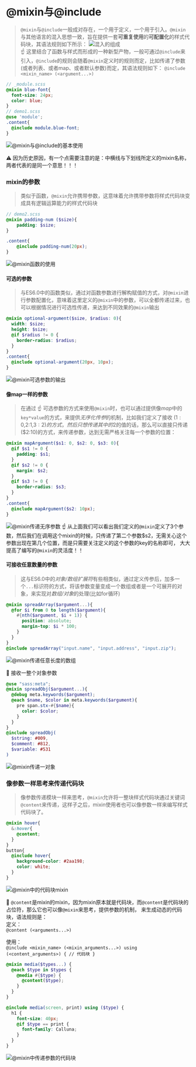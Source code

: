 # @mixin与@include
> `@mixin`与`@include`一般成对存在，一个用于定义，一个用于引入。`@mixin`与其他语言的混入思想一致，旨在提供一套**可重复使用**的**可配置化**的样式代码块，其语法规则如下所示：
> ![混入的组成](混入的组成.png)  
> :point_up:
> 这里结合了函数与样式而形成的一种新型产物，一般可通过`@include`来引入，`@include`的规则会随着`@mixin`定义时的规则而定，比如传递了参数(或者列表、或者map、或者默认参数)而定，其语法规则如下：
> `@include <mixin_name> (<argument...>)`

```scss
// _module.scss
@mixin blue-font{
  font-size: 24px;
  color: blue;
}
// demo1.scss
@use 'module';
.content{
  @include module.blue-font;
}
```
![@mixin与@include的基本使用](@mixin与@include的基本使用.png)

:warning:
因为历史原因，有一个点需要注意的是：中横线与下划线所定义的mixin名称，两者代表的是同一个意思！！！

### mixin的参数
> 类似于函数，`@mixin`允许携带参数，这意味着允许携带参数将样式代码块变成具有逻辑运算能力的样式代码块

```scss
// demo2.scss
@mixin padding-num ($size){
	padding: $size;
}

.content{
	@include padding-num(20px);
}
```
![@mixin函数的使用](@mixin函数的使用.png)

#### 可选的参数
> 与ES6.0中的函数类似，通过对函数参数进行解构赋值的方式，对`@mixin`进行参数配置化，意味着这里定义的`@mixin`中的参数，可以全都传递过来，也可以根据情况进行可选性传递，来达到不同效果的`@mixin`输出

```scss
@mixin optional-argument($size, $radius: 0){
  width: $size;
  height: $size;
  @if $radius != 0 {
    border-radius: $radius;
  }
}
.content{
  @include optional-argument(20px, 10px);
}
```
![@mixin可选参数的输出](@mixin可选参数的输出.png)

#### 像map一样的参数
> 在通过 :point_up:
> 可选参数的方式来使用`@mixin`时，也可以通过提供像*map*中的`key*value`的方式，来提供*无序化传参*的机制，比如我们定义了接收
> ($1:0,$2:1,$3:2)的方式，然后只想传递其中的$2的值的话，那么可以直接只传递($2:10)的方式，来传递参数，达到无需严格关注每一个参数的位置：

```scss
@mixin mapArgument($s1: 0, $s2: 0, $s3: 0){
  @if $s1 != 0 {
    padding: $s1;
  }
  @if $s2 != 0 {
    margin: $s2;
  }
  @if $s3 != 0 {
    border-radius: $s3;
  }
}
.content{
  @include mapArgument($s2: 10px);
}
```
![@mixin传递无序参数](@mixin传递无序参数.png) :point_up:
从上面我们可以看出我们定义的`@mixin`定义了3个参数，然后我们在调用这个mixin的时候，只传递了第二个参数$s2，无需关心这个参数出现在第几个位置，而是只需要关注定义的这个参数的key的名称即可，
大大提高了编写的`@mixin`的灵活度！！

#### 可接收任意数量的参数
> 这与ES6.0中的*对象/数组扩展符*有些相类似，通过定义传参后，加多一个`...`标识符的方式，将该参数变量变成一个数组或者是一个可展开的对象，来实现对*数组/对象*的处理(比如for循环)

```scss
@mixin spreadArray($argument...){
  @for $i from 0 to length($argument){
    #{nth($argument, $i + 1)} {
      position: absolute;
      margin-top: $i * 100;
    }
  }
}
@include spreadArray("input.name", "input.address", "input.zip");
```
![@mixin传递任意长度的数组](@mixin传递任意长度的数组.png)

:star2: 接收一整个对象参数

```scss
@use "sass:meta";
@mixin spreadObj($argument...){
  @debug meta.keywords($argument);
  @each $name, $color in meta.keywords($argument){
    pre span.stx-#{$name}{
      color: $color;
    }
  }
}
@include spreadObj(
  $string: #009,
  $comment: #812,
  $variable: #531
)
```
![@mixin传递一对象](@mixin传递一对象.png)

### 像参数一样思考来传递代码块
> 像参数传递模块一样来思考，`@mixin`允许将一整块样式代码块通过关键词`@content`来传递，这样子之后，mixin使用者也可以像参数一样来编写样式代码块了。

```scss
@mixin hover{
  &:hover{
    @content;
  }
}
button{
  @include hover{
    background-color: #2aa198;
    color: white;
  }
}
```
![@mixin中的代码块mixin](@mixin中的代码块mixin.png)

:star2:
`@content`是mixin的mixin，因为mixin原本就是代码块，而`@content`是代码块的占位符，那么它也可以像`@mixin`来思考，提供参数的机制，
来生成动态的代码块，语法规则是：  
定义：  
`@content (<arguments...>)`

使用：  
`@include <mixin_name> (<mixin_arguments...>) using
(<content_arguments>) { // 代码块 } `

```scss
@mixin media($types...) {
  @each $type in $types {
    @media #{$type} {
      @content($type);
    }
  }
}

@include media(screen, print) using ($type) {
  h1 {
    font-size: 40px;
    @if $type == print {
      font-family: Calluna;
    }
  }
}
```
![@mixin中传递参数的代码块](@mixin中传递参数的代码块.png)
